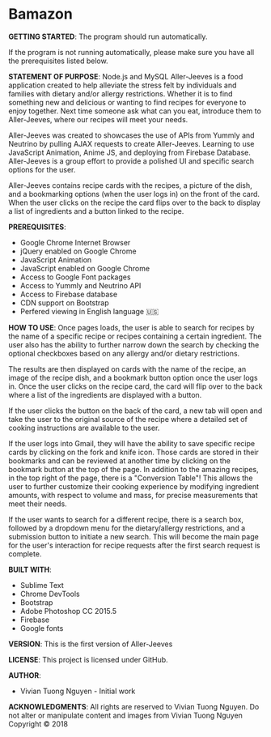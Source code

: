 # Bamazon
**GETTING STARTED**:
The program should run automatically.

If the program is not running automatically, please make sure you have all the prerequisites listed below.

**STATEMENT OF PURPOSE**:
Node.js  and MySQL
Aller-Jeeves is a food application created to help alleviate the stress felt by individuals and families with dietary and/or allergy restrictions. Whether it is to find something new and delicious or wanting to find recipes for everyone to enjoy together. Next time someone ask what can you eat, introduce them to Aller-Jeeves, where our recipes will meet your needs.

Aller-Jeeves was created to showcases the use of APIs from Yummly and Neutrino by pulling AJAX requests to create Aller-Jeeves. Learning to use JavaScript Animation, Anime JS, and deploying from Firebase Database. Aller-Jeeves is a group effort to provide a polished UI and specific search options for the user.

Aller-Jeeves contains recipe cards with the recipes, a picture of the dish, and a bookmarking options (when the user logs in) on the front of the card. When the user clicks on the recipe the card flips over to the back to display a list of ingredients and a button linked to the recipe.

**PREREQUISITES**:
- Google Chrome Internet Browser
- jQuery enabled on Google Chrome
- JavaScript Animation
- JavaScript enabled on Google Chrome
- Access to Google Font packages
- Access to Yummly and Neutrino API
- Access to Firebase database
- CDN support on Bootstrap
- Perfered viewing in English language :us:

**HOW TO USE**:
Once pages loads, the user is able to search for recipes by the name of a specific recipe or recipes containing a certain ingredient. The user also has the ability to further narrow down the search by checking the optional checkboxes based on any allergy and/or dietary restrictions.

The results are then displayed on cards with the name of the recipe, an image of the recipe dish, and a bookmark button option once the user logs in. Once the user clicks on the recipe card, the card will flip over to the back where a list of the ingredients are displayed with a button.

If the user clicks the button on the back of the card, a new tab will open and take the user to the  original source of the recipe where a detailed set of cooking instructions are available to the user.

If the user logs into Gmail, they will have the ability to save specific recipe cards by clicking on the fork and knife icon. Those cards are stored in their bookmarks and can be reviewed at another time by clicking on the bookmark button at the top of the page.
In addition to the amazing recipes, in the top right of the page, there is a "Conversion Table"! This allows the user to further customize their cooking experience by modifying ingredient amounts, with respect to volume and mass, for precise measurements that meet their needs.

If the user wants to search for a different recipe, there is a search box, followed by a dropdown menu for the dietary/allergy restrictions, and a submission button to initiate a new search. This will become the main page for the user's interaction for recipe requests after the first search request is complete.

**BUILT WITH**:
- Sublime Text
- Chrome DevTools
- Bootstrap
- Adobe Photoshop CC 2015.5
- Firebase
- Google fonts

**VERSION**:
This is the first version of Aller-Jeeves

**LICENSE**:
This project is licensed under GitHub.

**AUTHOR**:
- Vivian Tuong Nguyen - Initial work


**ACKNOWLEDGMENTS**:
All rights are reserved to Vivian Tuong Nguyen. Do not alter or manipulate content and images from Vivian Tuong Nguyen
Copyright   :copyright: 2018
